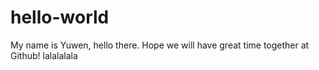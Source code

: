 # hello-world

My name is Yuwen, hello there.
Hope we will have great time together at Github!
lalalalala

